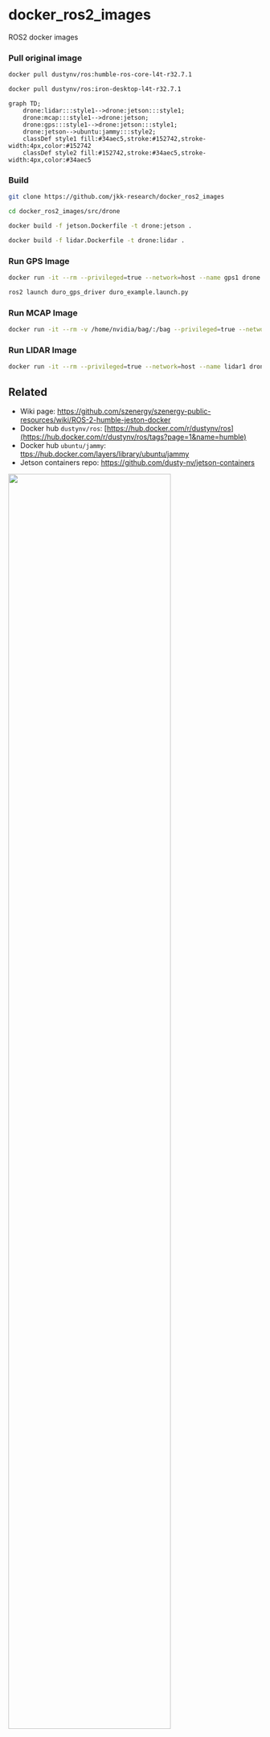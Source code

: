 # docker_ros2_images
ROS2 docker images

### Pull original image
``` bash
docker pull dustynv/ros:humble-ros-core-l4t-r32.7.1
```

``` bash
docker pull dustynv/ros:iron-desktop-l4t-r32.7.1
```

```mermaid
graph TD;
    drone:lidar:::style1-->drone:jetson:::style1;
    drone:mcap:::style1-->drone:jetson;
    drone:gps:::style1-->drone:jetson:::style1;
    drone:jetson-->ubuntu:jammy:::style2;
    classDef style1 fill:#34aec5,stroke:#152742,stroke-width:4px,color:#152742
    classDef style2 fill:#152742,stroke:#34aec5,stroke-width:4px,color:#34aec5
```

### Build 
```bash
git clone https://github.com/jkk-research/docker_ros2_images
```

```bash
cd docker_ros2_images/src/drone
```

```bash
docker build -f jetson.Dockerfile -t drone:jetson .
```

```bash
docker build -f lidar.Dockerfile -t drone:lidar .
```



### Run GPS Image
```bash
docker run -it --rm --privileged=true --network=host --name gps1 drone:gps
```

``` bash
ros2 launch duro_gps_driver duro_example.launch.py
```

### Run MCAP Image
```bash
docker run -it --rm -v /home/nvidia/bag/:/bag --privileged=true --network=host --name mcap1 drone:mcap 
```

### Run LIDAR Image
```bash
docker run -it --rm --privileged=true --network=host --name lidar1 drone:lidar
```


## Related
- Wiki page: https://github.com/szenergy/szenergy-public-resources/wiki/ROS-2-humble-jeston-docker
- Docker hub `dustynv/ros`: [https://hub.docker.com/r/dustynv/ros](https://hub.docker.com/r/dustynv/ros/tags?page=1&name=humble)
- Docker hub `ubuntu/jammy`: [ttps://hub.docker.com/layers/library/ubuntu/jammy](https://hub.docker.com/layers/library/ubuntu/jammy/images/sha256-c9cf959fd83770dfdefd8fb42cfef0761432af36a764c077aed54bbc5bb25368?context=explore)
- Jetson containers repo: https://github.com/dusty-nv/jetson-containers




<img src="https://github.com/szenergy/szenergy-public-resources/assets/11504709/0bee08b0-37e9-4a22-9bb9-da86c677ab76" width="80%" />